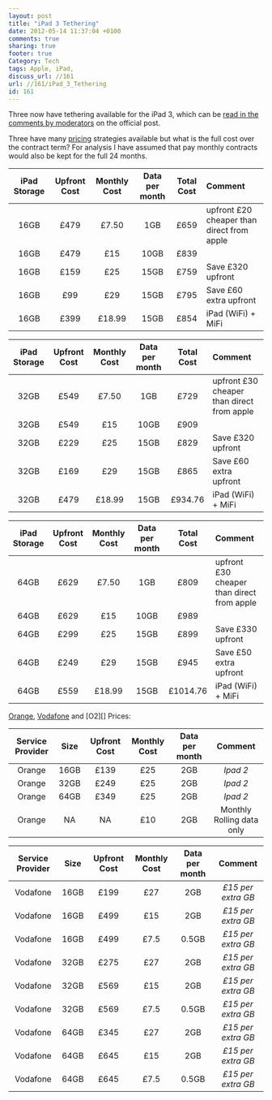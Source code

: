 ```yaml
---
layout: post
title: "iPad 3 Tethering"
date: 2012-05-14 11:37:04 +0100 
comments: true
sharing: true
footer: true
Category: Tech
tags: Apple, iPad,
discuss_url: //161
url: //161/iPad_3_Tethering
id: 161
---
```

Three now have tethering available for the iPad 3, which can be [read in the comments by moderators][Three] on the official post.

Three have many [pricing][] strategies available but what is the full cost over the contract term? For analysis I have assumed that pay monthly contracts would also be kept for the full 24 months.

| iPad Storage | Upfront Cost | Monthly Cost | Data per month | Total Cost | Comment |
|:-:|:-:|:-:|:-:|:-:|:-|
| 16GB | £479 | £7.50  |  1GB | £659 | upfront £20 cheaper than direct from apple |
| 16GB | £479 | £15    | 10GB | £839 | |
| 16GB | £159 | £25    | 15GB | £759 | Save £320 upfront |
| 16GB | £99  | £29    | 15GB | £795 | Save £60 extra upfront |
| 16GB | £399 | £18.99 | 15GB | £854 | iPad (WiFi) + MiFi |

| iPad Storage | Upfront Cost | Monthly Cost | Data per month | Total Cost | Comment |
|:-:|:-:|:-:|:-:|:-:|:-|
| 32GB | £549 | £7.50  |  1GB | £729 | upfront £30 cheaper than direct from apple |
| 32GB | £549 | £15    | 10GB | £909 | |
| 32GB | £229 | £25    | 15GB | £829 | Save £320 upfront |
| 32GB | £169 | £29    | 15GB | £865 | Save £60 extra upfront |
| 32GB | £479 | £18.99 | 15GB | £934.76 | iPad (WiFi) + MiFi |

| iPad Storage | Upfront Cost | Monthly Cost | Data per month | Total Cost | Comment |
|:-:|:-:|:-:|:-:|:-:|:-|
| 64GB | £629 | £7.50  |  1GB | £809 | upfront £30 cheaper than direct from apple |
| 64GB | £629 | £15    | 10GB | £989 | |
| 64GB | £299 | £25    | 15GB | £899 | Save £330 upfront |
| 64GB | £249 | £29    | 15GB | £945 | Save £50 extra upfront |
| 64GB | £559 | £18.99 | 15GB | £1014.76 | iPad (WiFi) + MiFi |

[Orange][], [Vodafone][] and [O2][] Prices:

| Service Provider | Size | Upfront Cost | Monthly Cost | Data per month | Comment |
|:-:|:-:|:-:|:-:|:-:|:-:|
| Orange | 16GB | £139 | £25 | 2GB | *Ipad 2* |
| Orange | 32GB | £249 | £25 | 2GB | *Ipad 2* |
| Orange | 64GB | £349 | £25 | 2GB | *Ipad 2* |
| Orange | NA   | NA   | £10 | 2GB | Monthly Rolling data only |

| Service Provider | Size | Upfront Cost | Monthly Cost | Data per month | Comment |
|:-:|:-:|:-:|:-:|:-:|:-:|
| Vodafone | 16GB | £199 | £27  |    2GB | *£15 per extra GB* |
| Vodafone | 16GB | £499 | £15  |    2GB | *£15 per extra GB* |
| Vodafone | 16GB | £499 | £7.5 | 0.5GB | *£15 per extra GB* |
| Vodafone | 32GB | £275 | £27  |    2GB | *£15 per extra GB* |
| Vodafone | 32GB | £569 | £15  |    2GB | *£15 per extra GB* |
| Vodafone | 32GB | £569 | £7.5 | 0.5GB | *£15 per extra GB* |
| Vodafone | 64GB | £345 | £27  |    2GB | *£15 per extra GB* |
| Vodafone | 64GB | £645 | £15  |    2GB | *£15 per extra GB* |
| Vodafone | 64GB | £645 | £7.5 | 0.5GB | *£15 per extra GB* |


[Three]: http://blog.three.co.uk/2012/03/16/the-new-ipad-now-available-on-three/
[pricing]: http://www.three.co.uk/Store/Mobile_Broadband/iPad/The_new_iPad

[Orange]: http://shop.orange.co.uk/ipad/
[Vodafone]: 
[O2]: 

